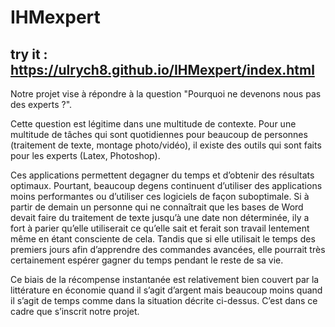 # IHMexpert

try it : https://ulrych8.github.io/IHMexpert/index.html
------
Notre projet vise à répondre à la question "Pourquoi ne devenons nous pas des experts ?". 

Cette question est légitime dans une multitude de contexte. Pour une multitude de tâches qui sont quotidiennes pour beaucoup de personnes (traitement de texte, montage photo/vidéo), il existe des outils qui sont faits pour les experts (Latex, Photoshop).

Ces applications permettent degagner du temps et d’obtenir des résultats optimaux. Pourtant, beaucoup degens continuent d’utiliser des applications moins performantes ou d’utiliser ces logiciels de façon suboptimale. Si à partir de demain un personne qui ne connaîtrait que les bases de Word devait faire du traitement de texte jusqu’à une date non déterminée, ily a fort à parier qu’elle utiliserait ce qu’elle sait et ferait son travail lentement même en étant consciente de cela. Tandis que si elle utilisait le temps des premiers jours afin d’apprendre des commandes avancées, elle pourrait très certainement espérer gagner du temps pendant le reste de sa vie.

Ce biais de la récompense instantanée est relativement bien couvert par la littérature en économie quand il s’agit d’argent mais beaucoup moins quand il s’agit de temps comme dans la situation décrite ci-dessus. C’est dans ce cadre que s’inscrit notre projet.
